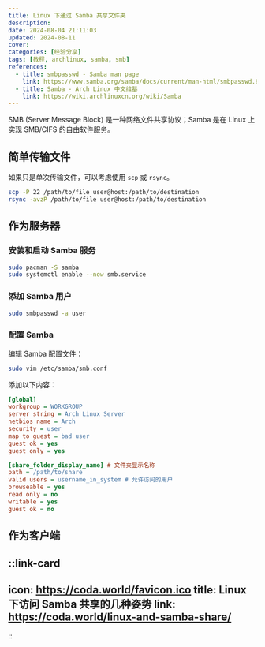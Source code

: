 ```yaml
---
title: Linux 下通过 Samba 共享文件夹
description:
date: 2024-08-04 21:11:03
updated: 2024-08-11
cover:
categories: [经验分享]
tags: [教程, archlinux, samba, smb]
references:
  - title: smbpasswd - Samba man page
    link: https://www.samba.org/samba/docs/current/man-html/smbpasswd.8.html
  - title: Samba - Arch Linux 中文维基
    link: https://wiki.archlinuxcn.org/wiki/Samba
---
```


SMB (Server Message Block) 是一种网络文件共享协议；Samba 是在 Linux 上实现 SMB/CIFS 的自由软件服务。

## 简单传输文件

如果只是单次传输文件，可以考虑使用 `scp` 或 `rsync`。

```bash
scp -P 22 /path/to/file user@host:/path/to/destination
rsync -avzP /path/to/file user@host:/path/to/destination
```

## 作为服务器

### 安装和启动 Samba 服务

```sh
sudo pacman -S samba
sudo systemctl enable --now smb.service
```

### 添加 Samba 用户

```sh
sudo smbpasswd -a user
```

### 配置 Samba

编辑 Samba 配置文件：

```sh
sudo vim /etc/samba/smb.conf
```

添加以下内容：

```ini
[global]
workgroup = WORKGROUP
server string = Arch Linux Server
netbios name = Arch
security = user
map to guest = bad user
guest ok = yes
guest only = yes

[share_folder_display_name] # 文件夹显示名称
path = /path/to/share
valid users = username_in_system # 允许访问的用户
browseable = yes
read only = no
writable = yes
guest ok = no
```

## 作为客户端

::link-card
---
icon: https://coda.world/favicon.ico
title: Linux 下访问 Samba 共享的几种姿势
link: https://coda.world/linux-and-samba-share/
---
::
